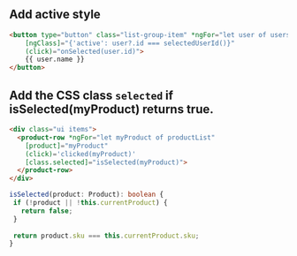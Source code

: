 ## Add active style
```html
<button type="button" class="list-group-item" *ngFor="let user of users()"
    [ngClass]="{'active': user?.id === selectedUserId()}" 
    (click)="onSelected(user.id)">
    {{ user.name }}
</button>
```

##  Add the CSS class `selected` if isSelected(myProduct) returns true.
```html
<div class="ui items">
  <product-row *ngFor="let myProduct of productList"
    [product]="myProduct"
    (click)='clicked(myProduct)'
    [class.selected]="isSelected(myProduct)">
  </product-row>
</div>
```

```ts
isSelected(product: Product): boolean {
 if (!product || !this.currentProduct) { 
   return false;
 }
 
 return product.sku === this.currentProduct.sku;
}
```
